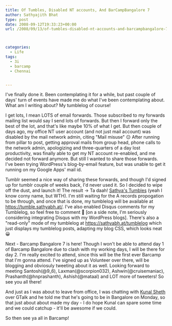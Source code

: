 ```yaml
---
title: Of Tumbles, Disabled NT accounts, And BarCampBangalore 7
author: Sathyajith Bhat
type: post
date: 2008-09-12T19:33:23+00:00
url: /2008/09/13/of-tumbles-disabled-nt-accounts-and-barcampbangalore-7/



categories:
  - Life
tags:
  - 3i
  - barcamp
  - Chennai


---
```

I've finally done it. Been contemplating it for a while, but past couple of days' turn of events have made me do what I've been contemplating about. What am I writing about? My tumblelog of course!

I get lots, I mean LOTS of email forwards. Those subscribed to my forwards mailing list would say I send lots of forwards. But then I forward only the best of the lot, and that's like maybe 10% of what I get. But then couple of days ago, my office NT user account (and not just mail account) was disabled by the mail network admin, citing "Mail misuse" 😐 After running from pillar to post, getting approval mails from group head, phone calls to the network admin, apologizing and three-quarters of a day lost productivity, was finally able to get my NT account re-enabled, and me decided not forward anymore. But still I wanted to share those forwards. I've been trying WordPress's blog-by-email feature, but was unable to get it running on my Google Apps' mail id. 

Tumblr seemed a nice way of sharing these forwards, and though I'd signed up for tumblr couple of weeks back, I'd never used it. So I decided to wipe off the dust, and launch it! The result -> Ta daah! [Sathya's Tumbles][1] (yeah I know corny name, but WTH). I'm still waiting for the A records propogation to be through, and once that is done, my tumblelog will be available at <https://tumble.sathyabh.at/>. I've also enabled Disqus comments for my Tumblelog, so feel free to comment 🙂 [on a side note, I'm seriously considering integrating Disqus with my WordPress blogs]. There's also a "read-only" mode of my tumblelog at <https://sathyabh.at/tumblelog> which just displays my tumblelog posts, adapting my blog CSS, which looks neat 😀

Next - Barcamp Bangalore 7 is here! Though I won't be able to attend day 1 of Barcamp Bangalore due to clash with my working days, I will be there for day 2. I'm really excited to attend, since this will be the first ever Barcamp that I'm gonna attend. I've signed up as Volunteer over there, will be blogging and obviosuly tweeting about it as well. Looking forward to meeting Santosh(@9_6), Laxman(@scorpion032), Ashwin(@cruisemaniac), Prashanth(@hnprashanth), Ashish(@mataal) and LOT more of tweeters! So see you all there! 

And just as I was about to leave from office, I was chatting with [Kunal Sheth][2] over GTalk and he told me that he's going to be in Bangalore on Monday, so that just about about made my day - I do hope Kunal can spare some time and we could catchup - it'll be awesome if we could.

So then see ya all in Barcamp!

 [1]: https://sathyabhat.tumblr.com
 [2]: https://kunalsheth.in/

